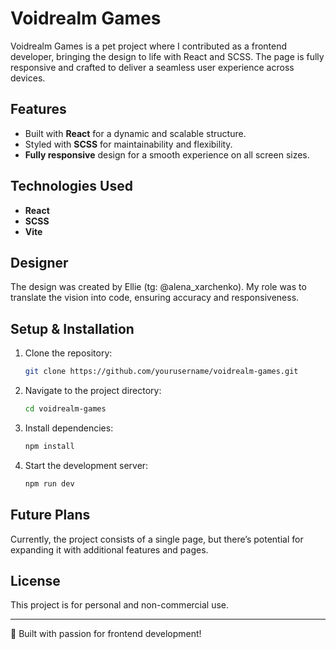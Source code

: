 # Voidrealm Games

Voidrealm Games is a pet project where I contributed as a frontend developer, bringing the design to life with React and SCSS. The page is fully responsive and crafted to deliver a seamless user experience across devices.

## Features
- Built with **React** for a dynamic and scalable structure.
- Styled with **SCSS** for maintainability and flexibility.
- **Fully responsive** design for a smooth experience on all screen sizes.

## Technologies Used
- **React**
- **SCSS**
- **Vite**

## Designer
The design was created by Ellie (tg: @alena_xarchenko). My role was to translate the vision into code, ensuring accuracy and responsiveness.

## Setup & Installation
1. Clone the repository:
   ```sh
   git clone https://github.com/yourusername/voidrealm-games.git
   ```
2. Navigate to the project directory:
   ```sh
   cd voidrealm-games
   ```
3. Install dependencies:
   ```sh
   npm install
   ```
4. Start the development server:
   ```sh
   npm run dev
   ```

## Future Plans
Currently, the project consists of a single page, but there’s potential for expanding it with additional features and pages.

## License
This project is for personal and non-commercial use.

---

🚀 Built with passion for frontend development!
